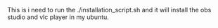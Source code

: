 This is i need to run the ./installation_script.sh
and it will install the obs studio and vlc player in my ubuntu.
